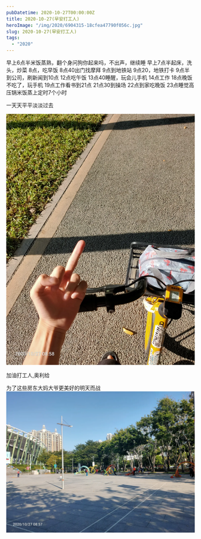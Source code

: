 ```yaml
---
pubDatetime: 2020-10-27T00:00:00Z
title: 2020-10-27(早安打工人)
heroImage: "/img/2020/6904315-18cfea47790f056c.jpg"
slug: 2020-10-27(早安打工人)
tags:
  - "2020"
---
```


早上6点半米饭蒸熟，翻个身问狗你起来吗，不出声，继续睡
早上7点半起床，洗头，炒菜
8点，吃早饭
8点40出门找摩拜
9点到地铁站
9点20，地铁打卡
9点半到公司，刷新闻到10点
12点吃午饭
13点40睡醒，玩会儿手机
14点工作
18点晚饭不吃了，玩手机
19点工作看书到21点
21点30到操场
22点到家吃晚饭
23点睡觉高压锅米饭蒸上定时7个小时

一天天平平淡淡过去

![](../../../../public/img/2020/6904315-18cfea47790f056c.jpg)

加油打工人,奥利给

为了这些房东大妈大爷更美好的明天而战
![](../../../../public/img/2020/6904315-688ec37daed206d5.jpg)
